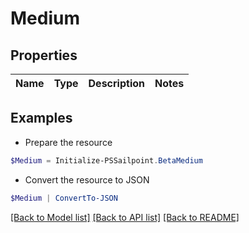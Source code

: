 # Medium
## Properties

Name | Type | Description | Notes
------------ | ------------- | ------------- | -------------

## Examples

- Prepare the resource
```powershell
$Medium = Initialize-PSSailpoint.BetaMedium 
```

- Convert the resource to JSON
```powershell
$Medium | ConvertTo-JSON
```

[[Back to Model list]](../README.md#documentation-for-models) [[Back to API list]](../README.md#documentation-for-api-endpoints) [[Back to README]](../README.md)

